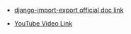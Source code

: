 - [django-import-export official doc link](https://django-import-export.readthedocs.io/en/latest/)

- [YouTube Video Link](https://youtu.be/DIr1wYjTM64?si=_gEBf9tMCiNy4KM6)